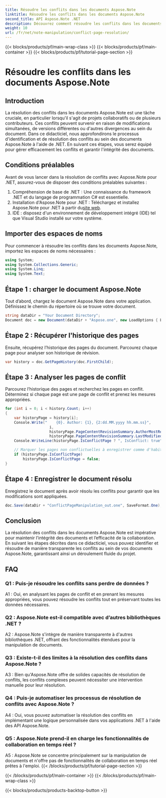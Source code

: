 ```yaml
---
title: Résoudre les conflits dans les documents Aspose.Note
linktitle: Résoudre les conflits dans les documents Aspose.Note
second_title: API Aspose.Note .NET
description: Découvrez comment résoudre les conflits dans les documents Aspose.Note à l'aide de .NET. Guide étape par étape pour une résolution efficace des conflits.
weight: 10
url: /fr/net/note-manipulation/conflict-page-resolution/
---
```


{{< blocks/products/pf/main-wrap-class >}}
{{< blocks/products/pf/main-container >}}
{{< blocks/products/pf/tutorial-page-section >}}

# Résoudre les conflits dans les documents Aspose.Note

## Introduction

La résolution des conflits dans les documents Aspose.Note est une tâche cruciale, en particulier lorsqu'il s'agit de projets collaboratifs ou de plusieurs contributeurs. Ces conflits peuvent survenir en raison de modifications simultanées, de versions différentes ou d'autres divergences au sein du document. Dans ce didacticiel, nous approfondirons le processus d'identification et de résolution des conflits au sein des documents Aspose.Note à l'aide de .NET. En suivant ces étapes, vous serez équipé pour gérer efficacement les conflits et garantir l'intégrité des documents.

## Conditions préalables

Avant de vous lancer dans la résolution de conflits avec Aspose.Note pour .NET, assurez-vous de disposer des conditions préalables suivantes :

1. Compréhension de base de .NET : Une connaissance du framework .NET et du langage de programmation C# est essentielle.
2.  Installation d'Aspose.Note pour .NET : Téléchargez et installez Aspose.Note pour .NET à partir du[site web](https://releases.aspose.com/note/net/).
3. IDE : disposez d'un environnement de développement intégré (IDE) tel que Visual Studio installé sur votre système.

## Importer des espaces de noms

Pour commencer à résoudre les conflits dans les documents Aspose.Note, importez les espaces de noms nécessaires :

```csharp
using System;
using System.Collections.Generic;
using System.Linq;
using System.Text;
```

## Étape 1 : charger le document Aspose.Note

Tout d’abord, chargez le document Aspose.Note dans votre application. Définissez le chemin du répertoire où se trouve votre document.

```csharp
string dataDir = "Your Document Directory";
Document doc = new Document(dataDir + "Aspose.one", new LoadOptions { LoadHistory = true });
```

## Étape 2 : Récupérer l'historique des pages

Ensuite, récupérez l’historique des pages du document. Parcourez chaque page pour analyser son historique de révision.

```csharp
var history = doc.GetPageHistory(doc.FirstChild);
```

## Étape 3 : Analyser les pages de conflit

Parcourez l’historique des pages et recherchez les pages en conflit. Déterminez si chaque page est une page de conflit et prenez les mesures appropriées.

```csharp
for (int i = 0; i < history.Count; i++)
{
    var historyPage = history[i];
    Console.Write("    {0}. Author: {1}, {2:dd.MM.yyyy hh.mm.ss}",
                    i,
                    historyPage.PageContentRevisionSummary.AuthorMostRecent,
                    historyPage.PageContentRevisionSummary.LastModifiedTime);
    Console.WriteLine(historyPage.IsConflictPage ? ", IsConflict: true" : string.Empty);

    // Marquer les pages non conflictuelles à enregistrer comme d'habitude dans l'historique
    if (historyPage.IsConflictPage)
        historyPage.IsConflictPage = false;
}
```

## Étape 4 : Enregistrer le document résolu

Enregistrez le document après avoir résolu les conflits pour garantir que les modifications sont appliquées.

```csharp
doc.Save(dataDir + "ConflictPageManipulation_out.one", SaveFormat.One);
```

## Conclusion

La résolution des conflits dans les documents Aspose.Note est impérative pour maintenir l’intégrité des documents et l’efficacité de la collaboration. En suivant les étapes décrites dans ce didacticiel, vous pouvez identifier et résoudre de manière transparente les conflits au sein de vos documents Aspose.Note, garantissant ainsi un déroulement fluide du projet.

## FAQ

### Q1 : Puis-je résoudre les conflits sans perdre de données ?

A1 : Oui, en analysant les pages de conflit et en prenant les mesures appropriées, vous pouvez résoudre les conflits tout en préservant toutes les données nécessaires.

### Q2 : Aspose.Note est-il compatible avec d’autres bibliothèques .NET ?

A2 : Aspose.Note s'intègre de manière transparente à d'autres bibliothèques .NET, offrant des fonctionnalités étendues pour la manipulation de documents.

### Q3 : Existe-t-il des limites à la résolution des conflits dans Aspose.Note ?

A3 : Bien qu'Aspose.Note offre de solides capacités de résolution de conflits, les conflits complexes peuvent nécessiter une intervention manuelle pour leur résolution.

### Q4 : Puis-je automatiser les processus de résolution de conflits avec Aspose.Note ?

A4 : Oui, vous pouvez automatiser la résolution des conflits en implémentant une logique personnalisée dans vos applications .NET à l'aide des API Aspose.Note.

### Q5 : Aspose.Note prend-il en charge les fonctionnalités de collaboration en temps réel ?

A5 : Aspose.Note se concentre principalement sur la manipulation de documents et n'offre pas de fonctionnalités de collaboration en temps réel prêtes à l'emploi.
{{< /blocks/products/pf/tutorial-page-section >}}

{{< /blocks/products/pf/main-container >}}
{{< /blocks/products/pf/main-wrap-class >}}

{{< blocks/products/products-backtop-button >}}
